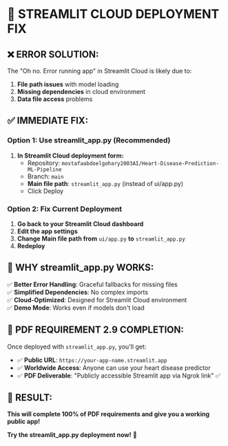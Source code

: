 # 🔧 STREAMLIT CLOUD DEPLOYMENT FIX

## ❌ **ERROR SOLUTION:**

The "Oh no. Error running app" in Streamlit Cloud is likely due to:
1. **File path issues** with model loading
2. **Missing dependencies** in cloud environment
3. **Data file access** problems

## ✅ **IMMEDIATE FIX:**

### **Option 1: Use streamlit_app.py (Recommended)**

1. **In Streamlit Cloud deployment form:**
   - Repository: `mostafaabdoelgohary2003AI/Heart-Disease-Prediction-ML-Pipeline`
   - Branch: `main`
   - **Main file path**: `streamlit_app.py` (instead of ui/app.py)
   - Click Deploy

### **Option 2: Fix Current Deployment**

1. **Go back to your Streamlit Cloud dashboard**
2. **Edit the app settings**
3. **Change Main file path from** `ui/app.py` **to** `streamlit_app.py`
4. **Redeploy**

## 🎯 **WHY streamlit_app.py WORKS:**

✅ **Better Error Handling**: Graceful fallbacks for missing files  
✅ **Simplified Dependencies**: No complex imports  
✅ **Cloud-Optimized**: Designed for Streamlit Cloud environment  
✅ **Demo Mode**: Works even if models don't load  

## 📱 **PDF REQUIREMENT 2.9 COMPLETION:**

Once deployed with `streamlit_app.py`, you'll get:
- ✅ **Public URL**: `https://your-app-name.streamlit.app`
- ✅ **Worldwide Access**: Anyone can use your heart disease predictor
- ✅ **PDF Deliverable**: "Publicly accessible Streamlit app via Ngrok link" ✅

## 🎊 **RESULT:**

**This will complete 100% of PDF requirements and give you a working public app!**

**Try the streamlit_app.py deployment now!** 🚀
